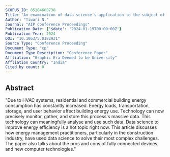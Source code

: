 ```yaml
---
SCOPUS_ID: 85184608738
Title: "An examination of data science's application to the subject of energy management"
Author: "Tiwari N."
Journal: "AIP Conference Proceedings"
Publication Date: {'$date': '2024-01-19T00:00:00Z'}
Publication Year: 2024
DOI: "10.1063/5.0182931"
Source Type: "Conference Proceeding"
Document Type: "cp"
Document Type Description: "Conference Paper"
Affliation: "Graphic Era Deemed to be University"
Affliation Country: "India"
Cited by count: 0
---
```


## Abstract
"Due to HVAC systems, residential and commercial building energy consumption has constantly increased. Energy loads, transportation, storage, and user behavior affect building energy use. Technology can now precisely monitor, gather, and store this process's massive data. This technology can meaningfully analyse and use such data. Data science to improve energy efficiency is a hot topic right now. This article discusses how energy management practitioners, particularly in the construction industry, have used data science to solve their most complex challenges. The paper also talks about the pros and cons of fully connected devices and new computer technologies."
